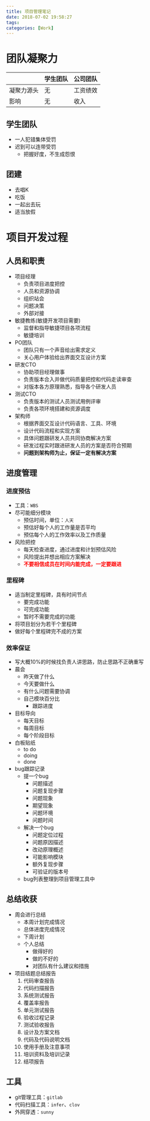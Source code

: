 ```yaml
---
title: 项目管理笔记
date: 2018-07-02 19:58:27
tags: 
categories: [Work]
---
```


# 团队凝聚力

|            | 学生团队 | 公司团队 |
| ---------- | -------- | -------- |
| 凝聚力源头 | 无       | 工资绩效 |
| 影响       | 无       | 收入     |

## 学生团队

- 一人犯错集体受罚
- 迟到可以连带受罚
    - 把握好度，不生成怨恨

## 团建

- 去唱K
- 吃饭
- 一起出去玩
- 适当放假

# 项目开发过程

## 人员和职责

- 项目经理
  - 负责项目进度把控
  - 人员和资源协调
  - 组织站会
  - 问题决策
  - 外部对接
- 敏捷教练(敏捷开发项目需要)
  - 监督和指导敏捷项目各项流程
  - 敏捷培训
- PO团队
  - 团队只有一个声音给出需求定义
  - 关心用户体验给出界面交互设计方案
- 研发CTO
  - 协助项目经理做事
  - 负责版本合入并做代码质量把控和代码走读审查
  - 对版本各方原理熟悉，指导各个研发人员
- 测试CTO
  - 负责版本的测试人员测试用例评审
  - 负责各项环境搭建和资源调度
- 架构师
  - 根据界面交互设计代码语言、工具、环境
  - 设计代码流程和实现方案
  - 具体问题跟研发人员共同协商解决方案
  - 研发过程实时跟进研发人员的方案是否符合预期
  - **问题到架构师为止，保证一定有解决方案**

## 进度管理

### 进度预估

- 工具：`WBS`
- 尽可能细分模块
    - 预估时间，单位：`人天`
    - 预估好每个人的工作量是否平均
    - 预估每个人的工作效率以及工作质量
- 风险把控
    - 每天检查进度，通过进度和计划预估风险
    - 风险提出并想出相应方案解决
    - **<font color = red>不要相信成员在时间内能完成，一定要跟进</font>**

### 里程碑

- 适当制定里程碑，具有时间节点
    - 要完成功能
    - 可完成功能
    - 暂时不需要完成的功能
- 将项目划分为若干个里程碑
- 做好每个里程碑完不成的方案

### 效率保证

- 写大概10%的时候找负责人讲思路，防止思路不正确重写
- 晨会
    - 昨天做了什么
    - 今天要做什么
    - 有什么问题需要协调
    - 自己模块百分比
        - 跟踪进度
- 目标导向
    - 每天目标
    - 每周目标
    - 每个阶段目标
- 白板贴纸
    - to do
    - doing
    - done
- bug跟踪记录
    - 提一个bug
        - 问题描述
        - 问题复现步骤
        - 问题现象
        - 期望现象
        - 问题环境
        - 问题时间
    - 解决一个bug
        - 问题定位过程
        - 问题原因描述
        - 改动原理概述
        - 可能影响模块
        - 额外复现步骤
        - 可验证的版本号
    - bug列表整理到项目管理工具中

## 总结收获

- 周会进行总结
    - 本周计划完成情况
    - 总体进度完成情况
    - 下周计划
    - 个人总结
        - 做得好的
        - 做的不好的
        - 对团队有什么建议和措施
- 项目结题总结报告
    1. 代码审查报告
    2. 代码扫描报告
    3. 系统测试报告
    4. 覆盖率报告
    5. 单元测试报告
    6. 验收过程记录
    7. 测试验收报告
    8. 设计及方案文档
    9. 代码及代码说明文档
    10. 使用手册及注意事项
    11. 培训资料及培训记录
    12. 结项报告

## 工具

- git管理工具：`gitlab`
- 代码扫描工具：`infer`、`clov`
- 外网穿透：`sunny`